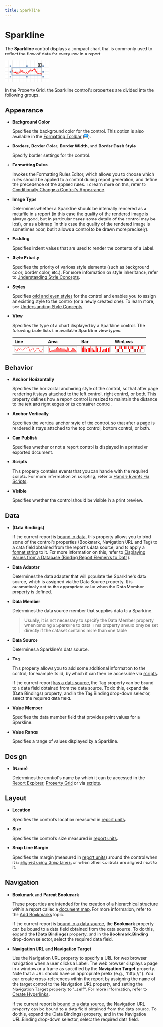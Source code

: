 ```yaml
---
title: Sparkline
---
```

# Sparkline
The **Sparkline** control displays a compact chart that is commonly used to reflect the flow of data for every row in a report.

![RD_Controlds_Sparkline](../../../../../images/Img23719.png)

In the [Property Grid](../../../../../../interface-elements-for-desktop/articles/report-designer/report-designer-for-winforms/report-designer-reference/report-designer-ui/property-grid.md), the Sparkline control's properties are divided into the following groups.

## Appearance
* **Background Color**
	
	Specifies the background color for the control. This option is also available in the [Formatting Toolbar](../../../../../../interface-elements-for-desktop/articles/report-designer/report-designer-for-winforms/report-designer-reference/report-designer-ui/formatting-toolbar.md) (![RD_Toolbars_Format_Back](../../../../../images/Img8441.png)).
* **Borders**, **Border Color**, **Border Width**, and **Border Dash Style**
	
	Specify border settings for the control.
* **Formatting Rules**
	
	Invokes the Formatting Rules Editor, which allows you to choose which rules should be applied to a control during report generation, and define the precedence of the applied rules. To learn more on this, refer to [Conditionally Change a Control's Appearance](../../../../../../interface-elements-for-desktop/articles/report-designer/report-designer-for-winforms/create-reports/styles-and-conditional-formatting/conditionally-change-a-control's-appearance.md).
* **Image Type**
	
	Determines whether a Sparkline should be internally rendered as a metafile in a report (in this case the quality of the rendered image is always good, but in particular cases some details of the control may be lost), or as a bitmap (in this case the quality of the rendered image is sometimes poor, but it allows a control to be drawn more precisely).
* **Padding**
	
	Specifies indent values that are used to render the contents of a Label.
* **Style Priority**
	
	Specifies the priority of various style elements (such as background color, border color, etc.). For more information on style inheritance, refer to [Understanding Style Concepts](../../../../../../interface-elements-for-desktop/articles/report-designer/report-designer-for-winforms/create-reports/styles-and-conditional-formatting/understanding-style-concepts.md).
* **Styles**
	
	Specifies [odd and even styles](../../../../../../interface-elements-for-desktop/articles/report-designer/report-designer-for-winforms/create-reports/styles-and-conditional-formatting/use-odd-and-even-styles.md) for the control and enables you to assign an existing style to the control (or a newly created one). To learn more, see [Understanding Style Concepts](../../../../../../interface-elements-for-desktop/articles/report-designer/report-designer-for-winforms/create-reports/styles-and-conditional-formatting/understanding-style-concepts.md).
* **View**
	
	Specifies the type of a chart displayed by a Sparkline control. The following table lists the available Sparkline view types.
	
	| Line | Area | Bar | WinLoss |
	|---|---|---|---|
	| ![xr-sparkline-line-view](../../../../../images/Img19306.png) | ![xr-sparkline-area-view](../../../../../images/Img19307.png) | ![xr-sparkline-bar-view](../../../../../images/Img19308.png) | ![xr-sparkline-win-loss-view](../../../../../images/Img19309.png) |

## Behavior
* **Anchor Horizontally**
	
	Specifies the horizontal anchoring style of the control, so that after page rendering it stays attached to the left control, right control, or both. This property defines how a report control is resized to maintain the distance to the left and right edges of its container control.
* **Anchor Vertically**
	
	Specifies the vertical anchor style of the control, so that after a page is rendered it stays attached to the top control, bottom control, or both.
* **Can Publish**
	
	Specifies whether or not a report control is displayed in a printed or exported document.
* **Scripts**
	
	This property contains events that you can handle with the required scripts. For more information on scripting, refer to [Handle Events via Scripts](../../../../../../interface-elements-for-desktop/articles/report-designer/report-designer-for-winforms/create-reports/miscellaneous/handle-events-via-scripts.md).
* **Visible**
	
	Specifies whether the control should be visible in a print preview.

## Data
* **(Data Bindings)**
	
	If the current report is [bound to data](../../../../../../interface-elements-for-desktop/articles/report-designer/report-designer-for-winforms/create-reports/binding-a-report-to-data.md), this property allows you to bind some of the control's properties (Bookmark, Navigation URL and Tag) to a data field obtained from the report's data source, and to apply a [format string](../../../../../../interface-elements-for-desktop/articles/report-designer/report-designer-for-winforms/report-editing-basics/change-value-formatting-of-report-elements.md) to it. For more information on this, refer to [Displaying Values from a Database (Binding Report Elements to Data)](../../../../../../interface-elements-for-desktop/articles/report-designer/report-designer-for-winforms/report-editing-basics/displaying-values-from-a-database-(binding-report-elements-to-data).md).
* **Data Adapter**
	
	Determines the data adapter that will populate the Sparkline's data source, which is assigned via the Data Source property. It is automatically set to the appropriate value when the Data Member property is defined.
* **Data Member**
	
	Determines the data source member that supplies data to a Sparkline.
	
	> Usually, it is not necessary to specify the Data Member property when binding a Sparkline to data. This property should only be set directly if the dataset contains more than one table.
* **Data Source**
	
	 
	
	Determines a Sparkline's data source.
* **Tag**
	
	This property allows you to add some additional information to the control; for example its id, by which it can then be accessible via [scripts](../../../../../../interface-elements-for-desktop/articles/report-designer/report-designer-for-winforms/create-reports/miscellaneous/handle-events-via-scripts.md).
	
	If the current report [has a data source](../../../../../../interface-elements-for-desktop/articles/report-designer/report-designer-for-winforms/create-reports/binding-a-report-to-data.md), the Tag property can be bound to a data field obtained from the data source. To do this, expand the (Data Bindings) property, and in the Tag.Binding drop-down selector, select the required data field.
* **Value Member**
	
	Specifies the data member field that provides point values for a Sparkline.
* **Value Range**
	
	Specifies a range of values displayed by a Sparkline.

## Design
* **(Name)**
	
	Determines the control's name by which it can be accessed in the [Report Explorer](../../../../../../interface-elements-for-desktop/articles/report-designer/report-designer-for-winforms/report-designer-reference/report-designer-ui/report-explorer.md), [Property Grid](../../../../../../interface-elements-for-desktop/articles/report-designer/report-designer-for-winforms/report-designer-reference/report-designer-ui/property-grid.md) or via [scripts](../../../../../../interface-elements-for-desktop/articles/report-designer/report-designer-for-winforms/create-reports/miscellaneous/handle-events-via-scripts.md).

## Layout
* **Location**
	
	Specifies the control's location measured in [report units](../../../../../../interface-elements-for-desktop/articles/report-designer/report-designer-for-winforms/create-reports/basic-operations/change-measurement-units-of-a-report.md).
* **Size**
	
	Specifies the control's size measured in [report units](../../../../../../interface-elements-for-desktop/articles/report-designer/report-designer-for-winforms/create-reports/basic-operations/change-measurement-units-of-a-report.md).
* **Snap Line Margin**
	
	Specifies the margin (measured in [report units](../../../../../../interface-elements-for-desktop/articles/report-designer/report-designer-for-winforms/create-reports/basic-operations/change-measurement-units-of-a-report.md)) around the control when it is [aligned using Snap Lines](../../../../../../interface-elements-for-desktop/articles/report-designer/report-designer-for-winforms/create-reports/basic-operations/controls-positioning.md), or when other controls are aligned next to it.

## Navigation
* **Bookmark** and **Parent Bookmark**
	
	These properties are intended for the creation of a hierarchical structure within a report called a [document map](../../../../../../interface-elements-for-desktop/articles/print-preview/print-preview-for-winforms/viewing-and-navigating/navigate-in-print-preview-using-bookmarks.md). For more information, refer to the [Add Bookmarks](../../../../../../interface-elements-for-desktop/articles/report-designer/report-designer-for-winforms/create-reports/report-navigation-and-interactivity-/add-bookmarks.md) topic.
	
	If the current report is [bound to a data source](../../../../../../interface-elements-for-desktop/articles/report-designer/report-designer-for-winforms/create-reports/binding-a-report-to-data.md), the **Bookmark** property can be bound to a data field obtained from the data source. To do this, expand the **(Data Bindings)** property, and in the **Bookmark.Binding** drop-down selector, select the required data field.
* **Navigation URL** and **Navigation Target**
	
	Use the Navigation URL property to specify a URL for web browser navigation when a user clicks a Label. The web browser displays a page in a window or a frame as specified by the **Navigation Target** property. Note that a URL should have an appropriate prefix (e.g., "http://"). You can create cross-references within the report by assigning the name of the target control to the Navigation URL property, and setting the Navigation Target property to "_self". For more information, refer to [Create Hyperlinks](../../../../../../interface-elements-for-desktop/articles/report-designer/report-designer-for-winforms/create-reports/report-navigation-and-interactivity-/create-hyperlinks.md).
	 
	
	If the current report is [bound to a data source](../../../../../../interface-elements-for-desktop/articles/report-designer/report-designer-for-winforms/create-reports/binding-a-report-to-data.md), the Navigation URL property can be bound to a data field obtained from the data source. To do this, expand the (Data Bindings) property, and in the Navigation URL.Binding drop-down selector, select the required data field.